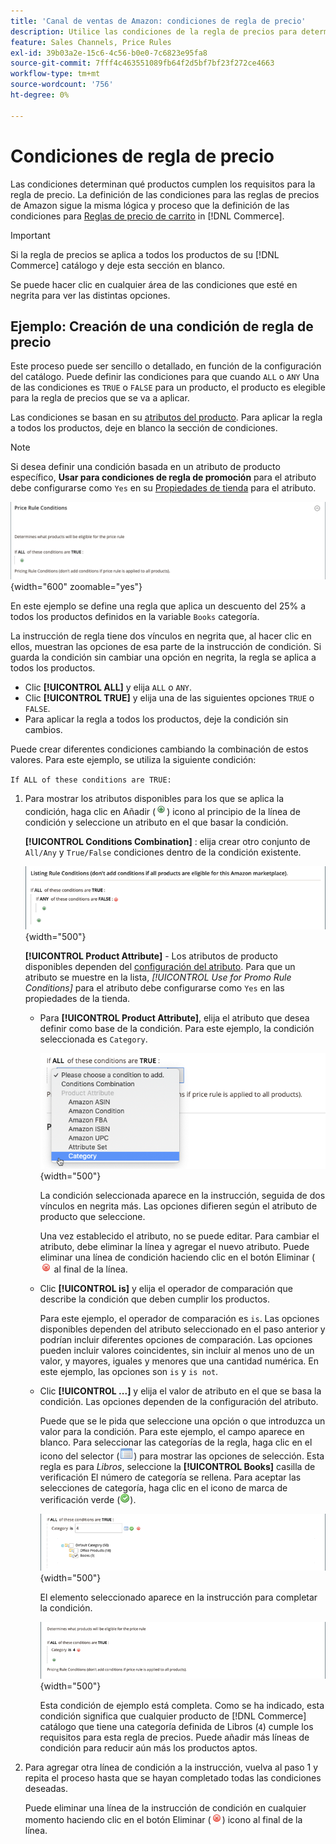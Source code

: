 ```yaml
---
title: 'Canal de ventas de Amazon: condiciones de regla de precio'
description: Utilice las condiciones de la regla de precios para determinar qué productos cumplen los requisitos para la regla de precios de listado.
feature: Sales Channels, Price Rules
exl-id: 39b03a2e-15c6-4c56-b0e0-7c6823e95fa8
source-git-commit: 7fff4c463551089fb64f2d5bf7bf23f272ce4663
workflow-type: tm+mt
source-wordcount: '756'
ht-degree: 0%

---
```


# Condiciones de regla de precio

Las condiciones determinan qué productos cumplen los requisitos para la regla de precio. La definición de las condiciones para las reglas de precios de Amazon sigue la misma lógica y proceso que la definición de las condiciones para [Reglas de precio de carrito](https://experienceleague.adobe.com/docs/commerce-admin/marketing/promotions/cart-rules/price-rules-cart.html) in [!DNL Commerce].

>[!IMPORTANT]
>
>Si la regla de precios se aplica a todos los productos de su [!DNL Commerce] catálogo y deje esta sección en blanco.

Se puede hacer clic en cualquier área de las condiciones que esté en negrita para ver las distintas opciones.

## Ejemplo: Creación de una condición de regla de precio

Este proceso puede ser sencillo o detallado, en función de la configuración del catálogo. Puede definir las condiciones para que cuando `ALL` o `ANY` Una de las condiciones es `TRUE` o `FALSE` para un producto, el producto es elegible para la regla de precios que se va a aplicar.

Las condiciones se basan en su [atributos del producto](https://experienceleague.adobe.com/docs/commerce-admin/catalog/product-attributes/product-attributes.html). Para aplicar la regla a todos los productos, deje en blanco la sección de condiciones.

>[!NOTE]
>
>Si desea definir una condición basada en un atributo de producto específico, **Usar para condiciones de regla de promoción** para el atributo debe configurarse como `Yes` en su [Propiedades de tienda](https://experienceleague.adobe.com/docs/commerce-admin/catalog/product-attributes/create/attribute-product-create.html) para el atributo.

![Condición de regla de precio: línea 1](assets/ob-price-rules-condition-1.png){width="600" zoomable="yes"}

En este ejemplo se define una regla que aplica un descuento del 25% a todos los productos definidos en la variable `Books` categoría.

La instrucción de regla tiene dos vínculos en negrita que, al hacer clic en ellos, muestran las opciones de esa parte de la instrucción de condición. Si guarda la condición sin cambiar una opción en negrita, la regla se aplica a todos los productos.

- Clic **[!UICONTROL ALL]** y elija `ALL` o `ANY`.
- Clic **[!UICONTROL TRUE]** y elija una de las siguientes opciones `TRUE` o `FALSE`.
- Para aplicar la regla a todos los productos, deje la condición sin cambios.

Puede crear diferentes condiciones cambiando la combinación de estos valores. Para este ejemplo, se utiliza la siguiente condición:

`If ALL of these conditions are TRUE:`

1. Para mostrar los atributos disponibles para los que se aplica la condición, haga clic en Añadir (![Icono Agregar](assets/btn-add-grn.png)) icono al principio de la línea de condición y seleccione un atributo en el que basar la condición.

   **[!UICONTROL Conditions Combination]** : elija crear otro conjunto de `All/Any` y `True/False` condiciones dentro de la condición existente.

   ![Combinación de condiciones de regla de precio](assets/ob-conditions-combinations.png){width="500"}

   **[!UICONTROL Product Attribute]** - Los atributos de producto disponibles dependen del [configuración del atributo](https://experienceleague.adobe.com/docs/commerce-admin/catalog/product-attributes/create/attribute-product-create.html). Para que un atributo se muestre en la lista, *[!UICONTROL Use for Promo Rule Conditions]* para el atributo debe configurarse como `Yes` en las propiedades de la tienda.

   - Para **[!UICONTROL Product Attribute]**, elija el atributo que desea definir como base de la condición. Para este ejemplo, la condición seleccionada es `Category`.

     ![Condición de regla de precio: línea 2, parte 2](assets/ob-price-rule-condition-2.png){width="500"}

     La condición seleccionada aparece en la instrucción, seguida de dos vínculos en negrita más. Las opciones difieren según el atributo de producto que seleccione.

     Una vez establecido el atributo, no se puede editar. Para cambiar el atributo, debe eliminar la línea y agregar el nuevo atributo. Puede eliminar una línea de condición haciendo clic en el botón Eliminar (![Icono Eliminar](assets/btn-del-red.png) al final de la línea.

   - Clic **[!UICONTROL is]** y elija el operador de comparación que describe la condición que deben cumplir los productos.

     Para este ejemplo, el operador de comparación es `is`. Las opciones disponibles dependen del atributo seleccionado en el paso anterior y podrían incluir diferentes opciones de comparación. Las opciones pueden incluir valores coincidentes, sin incluir al menos uno de un valor, y mayores, iguales y menores que una cantidad numérica. En este ejemplo, las opciones son `is` y `is not`.

   - Clic **[!UICONTROL ...]** y elija el valor de atributo en el que se basa la condición. Las opciones dependen de la configuración del atributo.

     Puede que se le pida que seleccione una opción o que introduzca un valor para la condición. Para este ejemplo, el campo aparece en blanco. Para seleccionar las categorías de la regla, haga clic en el icono del selector (![Icono de selector](assets/btn-chooser.png)) para mostrar las opciones de selección. Esta regla es para _Libros_, seleccione la **[!UICONTROL Books]** casilla de verificación El número de categoría se rellena. Para aceptar las selecciones de categoría, haga clic en el icono de marca de verificación verde (![Icono de marca de verificación](assets/btn-check-mark-green.png)).

     ![Condición de regla de precio: línea 2, parte 3](assets/ob-price-rule-condition-3.png){width="500"}

     El elemento seleccionado aparece en la instrucción para completar la condición.

     ![Condición de regla de precio: línea 2, parte 4](assets/ob-price-rule-condition-4.png){width="500"}

     Esta condición de ejemplo está completa. Como se ha indicado, esta condición significa que cualquier producto de [!DNL Commerce] catálogo que tiene una categoría definida de Libros (`4`) cumple los requisitos para esta regla de precios. Puede añadir más líneas de condición para reducir aún más los productos aptos.

1. Para agregar otra línea de condición a la instrucción, vuelva al paso 1 y repita el proceso hasta que se hayan completado todas las condiciones deseadas.

   Puede eliminar una línea de la instrucción de condición en cualquier momento haciendo clic en el botón Eliminar (![Icono Eliminar](assets/btn-del-red.png)) icono al final de la línea.
